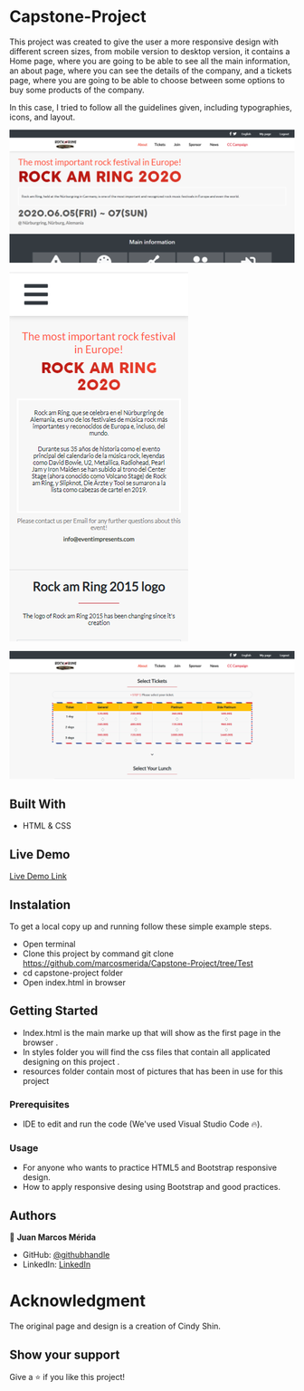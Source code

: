 # Capstone-Project

This project was created to give the user a more responsive design with different screen sizes, from mobile version to desktop version, it contains a Home page, where you are going to be able to see all the main information, an about page, where you can see the details of the company, and a tickets page, where you are going to be able to choose between some options to buy some products of the company.

In this case, I tried to follow all the guidelines given, including typographies, icons, and layout.

![screenshot](./screenshot1.png)

![screenshot](./screenshot2.png)

![screenshot](./screenshot3.png)

## Built With

- HTML & CSS

## Live Demo

[Live Demo Link](https://marcosmerida.github.io/Capstone-Project/)

## Instalation

To get a local copy up and running follow these simple example steps.
- Open terminal
- Clone this project by command git clone https://github.com/marcosmerida/Capstone-Project/tree/Test
- cd capstone-project folder
- Open index.html in browser

## Getting Started 
- Index.html is the main marke up that will show as the first page in the browser .
- In styles folder you will find the css files that contain all applicated designing on this project .
- resources folder contain most of pictures that has been in use for this project

### Prerequisites

- IDE to edit and run the code (We've used Visual Studio Code 🔥).

### Usage

- For anyone who wants to practice HTML5 and Bootstrap responsive design.
- How to apply responsive desing using Bootstrap and good practices.


## Authors

👤 **Juan Marcos Mérida**

- GitHub: [@githubhandle](https://github.com/marcosmerida)
- LinkedIn: [LinkedIn](https://linkedin.com/in/marcos-merida-219437206/)

# Acknowledgment

The original page and design is a creation of Cindy Shin.

## Show your support

Give a ⭐️ if you like this project!
